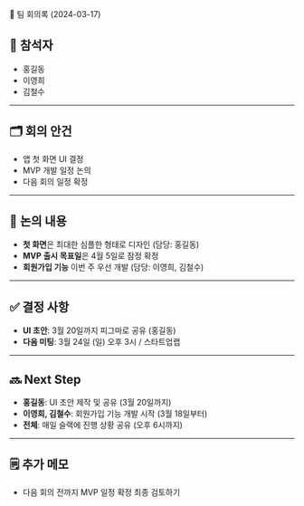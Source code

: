 📝 팀 회의록 (2024-03-17)
 
 ## 👥 참석자
 - 홍길동  
 - 이영희  
 - 김철수  
 
 ---
 
 ## 🗂 회의 안건
 - 앱 첫 화면 UI 결정  
 - MVP 개발 일정 논의  
 - 다음 회의 일정 확정  
 
 ---
 
 ## 💬 논의 내용
 - **첫 화면**은 최대한 심플한 형태로 디자인 (담당: 홍길동)  
 - **MVP 출시 목표일**은 4월 5일로 잠정 확정  
 - **회원가입 기능** 이번 주 우선 개발 (담당: 이영희, 김철수)  
 
 ---
 
 ## ✅ 결정 사항
 - **UI 초안**: 3월 20일까지 피그마로 공유 (홍길동)  
 - **다음 미팅**: 3월 24일 (일) 오후 3시 / 스타트업랩  
 
 ---
 
 ## 🔜 Next Step
 - **홍길동**: UI 초안 제작 및 공유 (3월 20일까지)  
 - **이영희, 김철수**: 회원가입 기능 개발 시작 (3월 18일부터)  
 - **전체**: 매일 슬랙에 진행 상황 공유 (오후 6시까지)  
 
 ---
 
 ## 🗒 추가 메모
 - 다음 회의 전까지 MVP 일정 확정 최종 검토하기